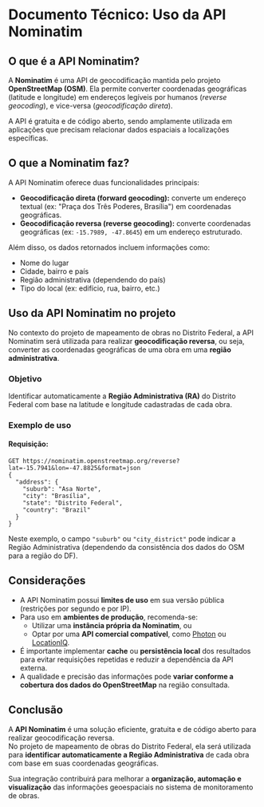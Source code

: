# Documento Técnico: Uso da API Nominatim

## O que é a API Nominatim?

A **Nominatim** é uma API de geocodificação mantida pelo projeto **OpenStreetMap (OSM)**. Ela permite converter coordenadas geográficas (latitude e longitude) em endereços legíveis por humanos (*reverse geocoding*), e vice-versa (*geocodificação direta*).

A API é gratuita e de código aberto, sendo amplamente utilizada em aplicações que precisam relacionar dados espaciais a localizações específicas.

## O que a Nominatim faz?

A API Nominatim oferece duas funcionalidades principais:

- **Geocodificação direta (forward geocoding):** converte um endereço textual (ex: "Praça dos Três Poderes, Brasília") em coordenadas geográficas.
- **Geocodificação reversa (reverse geocoding):** converte coordenadas geográficas (ex: `-15.7989, -47.8645`) em um endereço estruturado.

Além disso, os dados retornados incluem informações como:

- Nome do lugar
- Cidade, bairro e país
- Região administrativa (dependendo do país)
- Tipo do local (ex: edifício, rua, bairro, etc.)

## Uso da API Nominatim no projeto

No contexto do projeto de mapeamento de obras no Distrito Federal, a API Nominatim será utilizada para realizar **geocodificação reversa**, ou seja, converter as coordenadas geográficas de uma obra em uma **região administrativa**.

### Objetivo

Identificar automaticamente a **Região Administrativa (RA)** do Distrito Federal com base na latitude e longitude cadastradas de cada obra.

### Exemplo de uso

#### Requisição:

```http
GET https://nominatim.openstreetmap.org/reverse?lat=-15.7941&lon=-47.8825&format=json
{
  "address": {
    "suburb": "Asa Norte",
    "city": "Brasília",
    "state": "Distrito Federal",
    "country": "Brazil"
  }
}
```
Neste exemplo, o campo `"suburb"` ou `"city_district"` pode indicar a Região Administrativa (dependendo da consistência dos dados do OSM para a região do DF).


## Considerações

- A API Nominatim possui **limites de uso** em sua versão pública (restrições por segundo e por IP).
- Para uso em **ambientes de produção**, recomenda-se:
  - Utilizar uma **instância própria da Nominatim**, ou
  - Optar por uma **API comercial compatível**, como [Photon](https://photon.komoot.io/) ou [LocationIQ](https://locationiq.com/).
- É importante implementar **cache** ou **persistência local** dos resultados para evitar requisições repetidas e reduzir a dependência da API externa.
- A qualidade e precisão das informações pode **variar conforme a cobertura dos dados do OpenStreetMap** na região consultada.

## Conclusão

A **API Nominatim** é uma solução eficiente, gratuita e de código aberto para realizar geocodificação reversa.  
No projeto de mapeamento de obras do Distrito Federal, ela será utilizada para **identificar automaticamente a Região Administrativa** de cada obra com base em suas coordenadas geográficas.

Sua integração contribuirá para melhorar a **organização, automação e visualização** das informações geoespaciais no sistema de monitoramento de obras.
